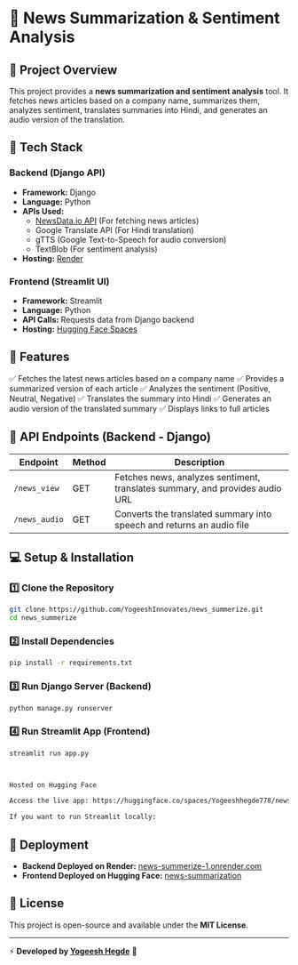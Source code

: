 # 📰 News Summarization & Sentiment Analysis

## 📌 Project Overview
This project provides a **news summarization and sentiment analysis** tool. It fetches news articles based on a company name, summarizes them, analyzes sentiment, translates summaries into Hindi, and generates an audio version of the translation.

## 🔧 Tech Stack
### **Backend (Django API)**
- **Framework:** Django
- **Language:** Python
- **APIs Used:**
  - [NewsData.io API](https://newsdata.io/) (For fetching news articles)
  - Google Translate API (For Hindi translation)
  - gTTS (Google Text-to-Speech for audio conversion)
  - TextBlob (For sentiment analysis)
- **Hosting:** [Render](https://news-summerize-1.onrender.com/)

### **Frontend (Streamlit UI)**
- **Framework:** Streamlit
- **Language:** Python
- **API Calls:** Requests data from Django backend
- **Hosting:** [Hugging Face Spaces](https://huggingface.co/spaces/Yogeeshhegde778/news-summarization)

## 🚀 Features
✅ Fetches the latest news articles based on a company name
✅ Provides a summarized version of each article
✅ Analyzes the sentiment (Positive, Neutral, Negative)
✅ Translates the summary into Hindi
✅ Generates an audio version of the translated summary
✅ Displays links to full articles

## 📌 API Endpoints (Backend - Django)
| Endpoint       | Method | Description |
|---------------|--------|-------------|
| `/news_view`  | GET    | Fetches news, analyzes sentiment, translates summary, and provides audio URL |
| `/news_audio` | GET    | Converts the translated summary into speech and returns an audio file |

## 💻 Setup & Installation
### **1️⃣ Clone the Repository**
```bash
git clone https://github.com/YogeeshInnovates/news_summerize.git
cd news_summerize
```

### **2️⃣ Install Dependencies**
```bash
pip install -r requirements.txt
```

### **3️⃣ Run Django Server (Backend)**
```bash
python manage.py runserver
```

### **4️⃣ Run Streamlit App (Frontend)**
```bash
streamlit run app.py



Hosted on Hugging Face

Access the live app: https://huggingface.co/spaces/Yogeeshhegde778/news-summarization

If you want to run Streamlit locally:
```
## 📡 Deployment
- **Backend Deployed on Render:** [news-summerize-1.onrender.com](https://news-summerize-1.onrender.com/)
- **Frontend Deployed on Hugging Face:** [news-summarization](https://Yogeeshhegde778-news-summarization.hf.space/ )

## 📜 License
This project is open-source and available under the **MIT License**.

---

⚡ **Developed by [Yogeesh Hegde](https://github.com/Yogeeshhegde778)** 🚀

